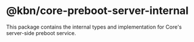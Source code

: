 # @kbn/core-preboot-server-internal

This package contains the internal types and implementation for Core's server-side preboot service.
